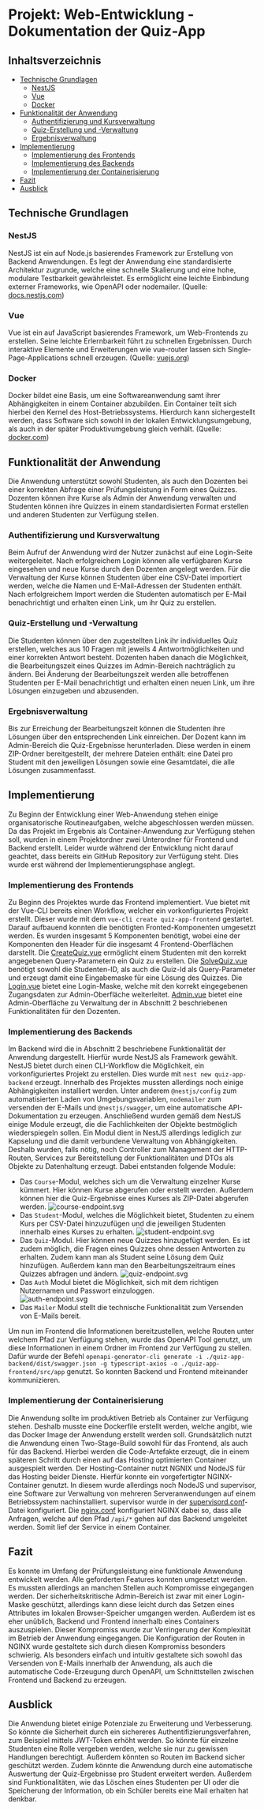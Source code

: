 # Projekt: Web-Entwicklung - Dokumentation der Quiz-App

## Inhaltsverzeichnis

   - [Technische Grundlagen](#technische-grundlagen)
      - [NestJS](#nestjs)
      - [Vue](#vue)
      - [Docker](#docker)
   - [Funktionalität der Anwendung](#funktionalität-der-anwendung)
      - [Authentifizierung und Kursverwaltung](#authentifizierung-und-kursverwaltung)
      - [Quiz-Erstellung und -Verwaltung](#quiz-erstellung-und--verwaltung)
      - [Ergebnisverwaltung](#ergebnisverwaltung)
   - [Implementierung](#implementierung)
      - [Implementierung des Frontends](#implementierung-des-frontends)
      - [Implementierung des Backends](#implementierung-des-backends)
      - [Implementierung der Containerisierung](#implementierung-der-containerisierung)
   - [Fazit](#fazit)
   - [Ausblick](#ausblick)

## Technische Grundlagen

### NestJS

NestJS ist ein auf Node.js basierendes Framework zur Erstellung von Backend Anwendungen. Es legt der Anwendung eine
standardisierte Architektur zugrunde, welche eine schnelle Skalierung und eine hohe, modulare Testbarkeit
gewährleistet. Es ermöglicht eine leichte Einbindung externer Frameworks, wie OpenAPI oder nodemailer.
(Quelle: [docs.nestjs.com](https://docs.nestjs.com/))

### Vue

Vue ist ein auf JavaScript basierendes Framework, um Web-Frontends zu erstellen. Seine leichte Erlernbarkeit führt zu
schnellen Ergebnissen. Durch interaktive Elemente und Erweiterungen wie vue-router lassen sich Single-Page-Applications
schnell erzeugen. (Quelle: [vuejs.org](https://vuejs.org/guide/introduction.html))

### Docker

Docker bildet eine Basis, um eine Softwareanwendung samt ihrer Abhängigkeiten in einem Container abzubilden. Ein
Container teilt sich hierbei den Kernel des Host-Betriebssystems. Hierdurch kann sichergestellt werden, dass Software
sich sowohl in der lokalen Entwicklungsumgebung, als auch in der später Produktivumgebung gleich verhält.
(Quelle: [docker.com](https://www.docker.com/resources/what-container/))

## Funktionalität der Anwendung

Die Anwendung unterstützt sowohl Studenten, als auch den Dozenten bei einer korrekten Abfrage einer Prüfungsleistung in 
Form eines Quizzes. Dozenten können ihre Kurse als Admin der Anwendung verwalten und Studenten können ihre Quizzes
in einem standardisierten Format erstellen und anderen Studenten zur Verfügung stellen. 

### Authentifizierung und Kursverwaltung

Beim Aufruf der Anwendung wird der Nutzer zunächst auf eine Login-Seite weitergeleitet. Nach erfolgreichem Login können 
alle verfügbaren Kurse eingesehen und neue Kurse durch den Dozenten angelegt werden. Für die Verwaltung der Kurse können 
Studenten über eine CSV-Datei importiert werden, welche die Namen und E-Mail-Adressen der Studenten enthält. Nach 
erfolgreichem Import werden die Studenten automatisch per E-Mail benachrichtigt und erhalten einen Link, um ihr Quiz zu 
erstellen.

### Quiz-Erstellung und -Verwaltung

Die Studenten können über den zugestellten Link ihr individuelles Quiz erstellen, welches aus 10 Fragen mit jeweils 4
Antwortmöglichkeiten und einer korrekten Antwort besteht. Dozenten haben danach die Möglichkeit, die Bearbeitungszeit 
eines Quizzes im Admin-Bereich nachträglich zu ändern. Bei Änderung der Bearbeitungszeit werden alle betroffenen 
Studenten per E-Mail benachrichtigt und erhalten einen neuen Link, um ihre Lösungen einzugeben und abzusenden.

### Ergebnisverwaltung

Bis zur Erreichung der Bearbeitungszeit können die Studenten ihre Lösungen über den entsprechenden Link einreichen. Der
Dozent kann im Admin-Bereich die Quiz-Ergebnisse herunterladen. Diese werden in einem ZIP-Ordner bereitgestellt, der 
mehrere Dateien enthält: eine Datei pro Student mit den jeweiligen Lösungen sowie eine Gesamtdatei, die alle Lösungen 
zusammenfasst.

## Implementierung

Zu Beginn der Entwicklung einer Web-Anwendung stehen einige organisatorische Routineaufgaben, welche abgeschlossen 
werden müssen. Da das Projekt im Ergebnis als Container-Anwendung zur Verfügung stehen soll, wurden in einem 
Projektordner zwei Unterordner für Frontend und Backend erstellt. Leider wurde während der Entwicklung nicht darauf
geachtet, dass bereits ein GitHub Repository zur Verfügung steht. Dies wurde erst während der Implementierungsphase
anglegt.

### Implementierung des Frontends

Zu Beginn des Projektes wurde das Frontend implementiert. Vue bietet mit der Vue-CLI bereits einen Workflow, welcher
ein vorkonfiguriertes Projekt erstellt. Dieser wurde mit dem `vue-cli create quiz-app-frontend` gestartet. Darauf 
aufbauend konnten die benötigten Fronted-Komponenten umgesetzt werden. Es wurden insgesamt 5 Komponenten benötigt,
wobei eine der Komponenten den Header für die insgesamt 4 Frontend-Oberflächen darstellt. Die 
[CreateQuiz.vue](quiz-app-frontend%2Fsrc%2Fcomponents%2FCreateQuiz.vue) ermöglicht einem Studenten mit den korrekt
angegebenen Query-Parametern ein Quiz zu erstellen. Die [SolveQuiz.vue](quiz-app-frontend%2Fsrc%2Fcomponents%2FSolveQuiz.vue) benötigt 
sowohl die Studenten-ID, als auch die 
Quiz-Id als Query-Parameter und erzeugt damit eine Eingabemaske für eine Lösung des Quizzes. Die [Login.vue](quiz-app-frontend%2Fsrc%2Fcomponents%2FLogin.vue) bietet eine Login-Maske, welche mit den korrekt 
eingegebenen Zugangsdaten zur Admin-Oberfläche weiterleitet. [Admin.vue](quiz-app-frontend%2Fsrc%2Fcomponents%2FAdmin.vue) 
bietet eine Admin-Oberfläche zu Verwaltung der in Abschnitt 2 beschriebenen Funktionalitäten für den Dozenten. 

### Implementierung des Backends

Im Backend wird die in Abschnitt 2 beschriebene Funktionalität der Anwendung dargestellt. Hierfür wurde NestJS als
Framework gewählt. NestJS bietet durch einen CLI-Workflow die Möglichkeit, ein vorkonfiguriertes Projekt zu erstellen.
Dies wurde mit `nest new quiz-app-backend` erzeugt. Innerhalb des Projektes mussten allerdings noch einige
Abhängigkeiten installiert werden. Unter anderem `@nestjs/config` zum automatisierten Laden von Umgebungsvariablen,
`nodemailer` zum versenden der E-Mails und `@nestjs/swagger`, um eine automatische API-Dokumentation zu erzeugen. 
Anschließend wurden gemäß dem NestJS einige Module erzeugt, die die Fachlichkeiten der Objekte bestmöglich 
wiederspiegeln sollen. Ein Modul dient in NestJS allerdings lediglich zur Kapselung und die damit verbundene Verwaltung
von Abhängigkeiten. Deshalb wurden, falls nötig, noch Controller zum Management der HTTP-Routen, Services zur 
Bereitstellung der Funktionalitäten und DTOs als Objekte zu Datenhaltung erzeugt. Dabei entstanden folgende Module:
- Das `Course`-Modul, welches sich um die Verwaltung einzelner Kurse kümmert. Hier können Kurse abgerufen oder erstellt
werden. Außerdem können hier die Quiz-Ergebnisse eines Kurses als ZIP-Datei abgerufen werden. 
![course-endpoint.svg](images%2Fcourse-endpoint.svg)
- Das `Student`-Modul, welches die Möglichkeit bietet, Studenten zu einem Kurs per CSV-Datei hinzuzufügen und die 
jeweiligen Studenten innerhalb eines Kurses zu erhalten.
![student-endpoint.svg](images%2Fstudent-endpoint.svg)
- Das `Quiz`-Modul. Hier können neue Quizzes hinzugefügt werden. Es ist zudem möglich, die Fragen eines Quizzes ohne
dessen Antworten zu erhalten. Zudem kann man als Student seine Lösung dem Quiz hinzufügen. Außerdem kann man den
Bearbeitungszeitraum eines Quizzes abfragen und ändern. 
![quiz-endpoint.svg](images%2Fquiz-endpoint.svg)
- Das `Auth` Modul bietet die Möglichkeit, sich mit dem richtigen Nutzernamen und Passwort einzuloggen. \
![auth-endpoint.svg](images%2Fauth-endpoint.svg)
- Das `Mailer` Modul stellt die technische Funktionalität zum Versenden von E-Mails bereit.

Um nun im Frontend die Informationen bereitzustellen, welche Routen unter welchem Pfad zur Verfügung stehen, wurde
das OpenAPI Tool genutzt, um diese Informationen in einem Ordner im Frontend zur Verfügung zu stellen. Dafür wurde der
Befehl `openapi-generator-cli generate -i ./quiz-app-backend/dist/swagger.json -g typescript-axios -o ./quiz-app-frontend/src/app`
genutzt. So konnten Backend und Frontend miteinander kommunizieren.

### Implementierung der Containerisierung

Die Anwendung sollte im produktiven Betrieb als Container zur Verfügung stehen. Deshalb musste eine Dockerfile
erstellt werden, welche angibt, wie das Docker Image der Anwendung erstellt werden soll. Grundsätzlich nutzt die
Anwendung einen Two-Stage-Build sowohl für das Frontend, als auch für das Backend. Hierbei werden die Code-Artefakte
erzeugt, die in einem späteren Schritt durch einen auf das Hosting optimierten Container ausgespielt werden. 
Der Hosting-Container nutzt NGNIX und NodeJS für das Hosting beider Dienste. Hierfür konnte ein vorgefertigter
NGINX-Container genutzt. In diesem wurde allerdings noch NodeJS und supervisor, eine Software zur Verwaltung von 
mehreren Serveranwendungen auf einem Betriebssystem nachinstalliert. supervisor wurde in der [supervisord.conf](docker%2Fsupervisord.conf)-Datei konfiguriert.
Die [nginx.conf](docker%2Fnginx.conf) konfiguriert NGINX dabei so, dass alle Anfragen, welche auf den Pfad `/api/*`
gehen auf das Backend umgeleitet werden. Somit lief der Service in einem Container.

## Fazit

Es konnte im Umfang der Prüfungsleistung eine funktionale Anwendung entwickelt werden. Alle geforderten Features konnten
umgesetzt werden. Es mussten allerdings an manchen Stellen auch Kompromisse eingegangen werden. Der sicherheitskritische
Admin-Bereich ist zwar mit einer Login-Maske geschützt, allerdings kann diese leicht durch das Setzen eines Attributes
im lokalen Browser-Speicher umgangen werden. Außerdem ist es eher unüblich, Backend und Frontend innerhalb eines 
Containers auszuspielen. Dieser Kompromiss wurde zur Verringerung der Komplexität im Betrieb der Anwendung eingegangen.
Die Konfiguration der Routen in NGINX wurde gestaltete sich durch diesen Kompromiss besonders schwierig.
Als besonders einfach und intuitiv gestaltete sich sowohl das Versenden von E-Mails innerhalb der Anwendung, als auch
die automatische Code-Erzeugung durch OpenAPI, um Schnittstellen zwischen Frontend und Backend zu erzeugen.

## Ausblick

Die Anwendung bietet einige Potenziale zu Erweiterung und Verbesserung. So könnte die Sicherheit durch ein sichereres
Authentifizierungsverfahren, zum Beispiel mittels JWT-Token erhöht werden. So könnte für einzelne Studenten eine
Rolle vergeben werden, welche sie nur zu gewissen Handlungen berechtigt. Außerdem könnten so Routen im Backend sicher
geschützt werden. Zudem könnte die Anwendung durch eine automatische Auswertung der Quiz-Ergebnisse pro Student 
erweitert werden. Außerdem sind Funktionalitäten, wie das Löschen eines Studenten per UI oder die Speicherung der
Information, ob ein Schüler bereits eine Mail erhalten hat denkbar. 


